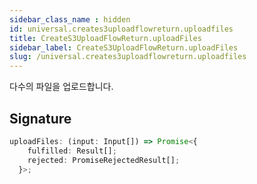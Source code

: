 ```yaml
---
sidebar_class_name : hidden
id: universal.creates3uploadflowreturn.uploadfiles
title: CreateS3UploadFlowReturn.uploadFiles
sidebar_label: CreateS3UploadFlowReturn.uploadFiles
slug: /universal.creates3uploadflowreturn.uploadfiles
---
```






다수의 파일을 업로드합니다.

## Signature

```typescript
uploadFiles: (input: Input[]) => Promise<{
    fulfilled: Result[];
    rejected: PromiseRejectedResult[];
  }>;
```
